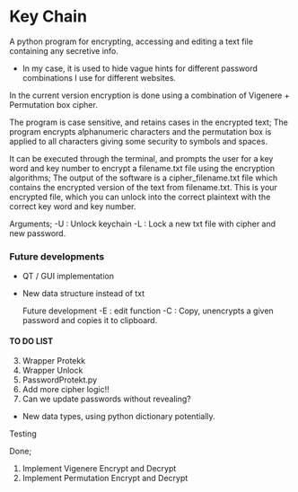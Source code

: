 # Key Chain

A python program for encrypting, accessing and editing a text file containing any secretive info.
- In my case, it is used to hide vague hints for different password combinations I use for different websites.

In the current version encryption is done using a combination of Vigenere + Permutation box cipher.

The program is case sensitive, and retains cases in the encrypted text;
The program encrypts alphanumeric characters and the permutation box is applied to all characters giving some security to symbols and spaces.

It can be executed through the terminal, and prompts the user for a key word and key number to encrypt a filename.txt file using the encryption algorithms;
The output of the software is a cipher_filename.txt file which contains the encrypted version of the text from filename.txt.
This is your encrypted file, which you can unlock into the correct plaintext with the correct key word and key number.


Arguments;
-U : Unlock keychain
-L : Lock a new txt file with cipher and new password.






### Future developments

- QT / GUI implementation
- New data structure instead of txt

    Future development
    -E : edit function
    -C : Copy, unencrypts a given password and copies it to clipboard.


#### TO DO LIST

3. Wrapper Protekk
4. Wrapper Unlock
5. PasswordProtekt.py
6. Add more cipher logic!!
7. Can we update passwords without revealing?
- New data types, using python dictionary potentially.


Testing


Done;
1. Implement Vigenere Encrypt and Decrypt
2. Implement Permutation Encrypt and Decrypt

